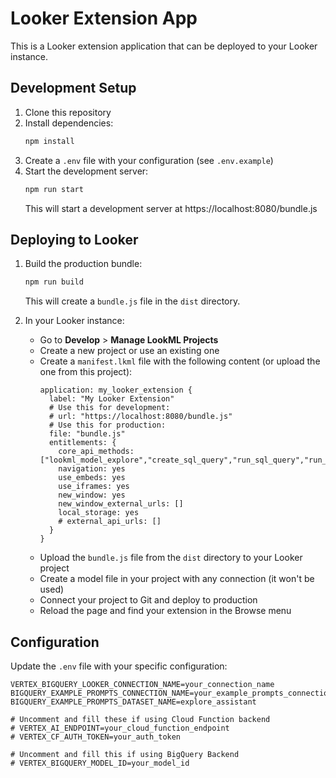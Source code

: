 # Looker Extension App

This is a Looker extension application that can be deployed to your Looker instance.

## Development Setup

1. Clone this repository
2. Install dependencies:
   ```bash
   npm install
   ```
3. Create a `.env` file with your configuration (see `.env.example`)
4. Start the development server:
   ```bash
   npm run start
   ```
   This will start a development server at https://localhost:8080/bundle.js

## Deploying to Looker

1. Build the production bundle:
   ```bash
   npm run build
   ```
   This will create a `bundle.js` file in the `dist` directory.

2. In your Looker instance:
   - Go to **Develop** > **Manage LookML Projects**
   - Create a new project or use an existing one
   - Create a `manifest.lkml` file with the following content (or upload the one from this project):
     ```lookml
     application: my_looker_extension {
       label: "My Looker Extension"
       # Use this for development:
       # url: "https://localhost:8080/bundle.js"
       # Use this for production:
       file: "bundle.js"
       entitlements: {
         core_api_methods: ["lookml_model_explore","create_sql_query","run_sql_query","run_query","create_query"]
         navigation: yes
         use_embeds: yes
         use_iframes: yes
         new_window: yes
         new_window_external_urls: []
         local_storage: yes
         # external_api_urls: []
       }
     }
     ```
   - Upload the `bundle.js` file from the `dist` directory to your Looker project
   - Create a model file in your project with any connection (it won't be used)
   - Connect your project to Git and deploy to production
   - Reload the page and find your extension in the Browse menu

## Configuration

Update the `.env` file with your specific configuration:

```
VERTEX_BIGQUERY_LOOKER_CONNECTION_NAME=your_connection_name
BIGQUERY_EXAMPLE_PROMPTS_CONNECTION_NAME=your_example_prompts_connection
BIGQUERY_EXAMPLE_PROMPTS_DATASET_NAME=explore_assistant

# Uncomment and fill these if using Cloud Function backend
# VERTEX_AI_ENDPOINT=your_cloud_function_endpoint
# VERTEX_CF_AUTH_TOKEN=your_auth_token

# Uncomment and fill this if using BigQuery Backend
# VERTEX_BIGQUERY_MODEL_ID=your_model_id 
